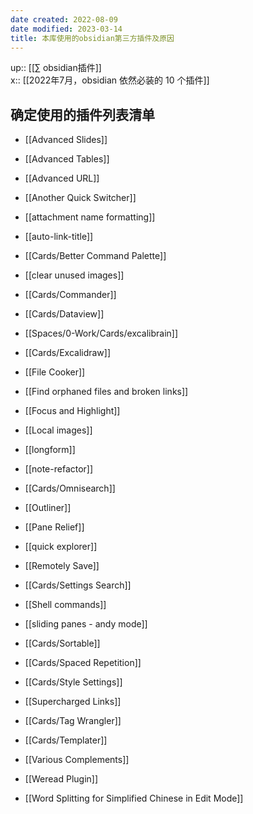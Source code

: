 ```yaml
---
date created: 2022-08-09
date modified: 2023-03-14
title: 本库使用的obsidian第三方插件及原因
---
```

up:: [[∑ obsidian插件]]  
x:: [[2022年7月，obsidian 依然必装的 10 个插件]]

## 确定使用的插件列表清单

- [[Advanced Slides]]
- [[Advanced Tables]]
- [[Advanced URL]]
- [[Another Quick Switcher]]
- [[attachment name formatting]]
- [[auto-link-title]]
- [[Cards/Better Command Palette]]
- [[clear unused images]]
- [[Cards/Commander]]
- [[Cards/Dataview]]
- [[Spaces/0-Work/Cards/excalibrain]]
- [[Cards/Excalidraw]]
- [[File Cooker]]
- [[Find orphaned files and broken links]]
- [[Focus and Highlight]]

- [[Local images]]

- [[longform]]
- [[note-refactor]]
- [[Cards/Omnisearch]]
- [[Outliner]]
- [[Pane Relief]]
- [[quick explorer]]
- [[Remotely Save]]
- [[Cards/Settings Search]]
- [[Shell commands]]
- [[sliding panes - andy mode]]
- [[Cards/Sortable]]
- [[Cards/Spaced Repetition]]
- [[Cards/Style Settings]]
- [[Supercharged Links]]
- [[Cards/Tag Wrangler]]
- [[Cards/Templater]]
- [[Various Complements]]
- [[Weread Plugin]]
- [[Word Splitting for Simplified Chinese in Edit Mode]]